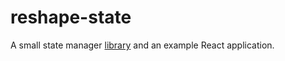 # reshape-state

A small state manager [library](libs/reshape-state/README.md) and an example React application.

